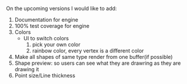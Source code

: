 On the upcoming versions I would like to add:
1. Documentation for engine
2. 100% test coverage for engine
3. Colors
    * UI to switch colors
        1. pick your own color
        2. rainbow color, every vertex is a different color
4. Make all shapes of same type render from one buffer(if possible)
5. Shape preview: so users can see what they are drawring as they are drawing it
6. Point size/Line thickness

